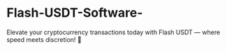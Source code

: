 # Flash-USDT-Software-
Elevate your cryptocurrency transactions today with Flash USDT — where speed meets discretion! 🚀
